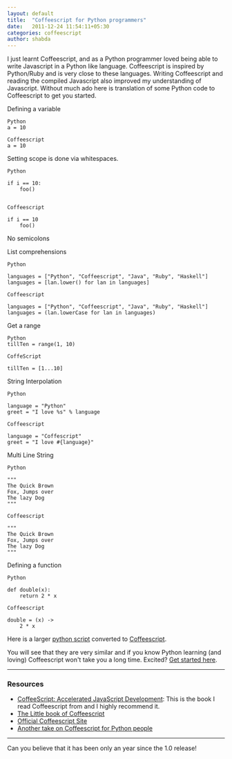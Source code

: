 ```yaml
---
layout: default
title:  "Coffeescript for Python programmers"
date:   2011-12-24 11:54:11+05:30
categories: coffeescript
author: shabda
---
```

I just learnt Coffeescript, and as a Python programmer loved being able to write Javascript in a Python like language. Coffeescript is inspired by
Python/Ruby and is very close to these languages. Writing Coffeescript and reading the compiled Javascript also improved my understanding of Javascript.
Without much ado here is translation of some Python code to Coffeescript to get you started.

Defining a variable

	Python
	a = 10

	Coffeescript
	a = 10

Setting scope is done via whitespaces.

	Python

	if i == 10:
		foo()


	Coffeescript

	if i == 10
		foo()


No semicolons

List comprehensions

	Python

	languages = ["Python", "Coffeescript", "Java", "Ruby", "Haskell"]
	languages = [lan.lower() for lan in languages]

	Coffeescript

	languages = ["Python", "Coffeescript", "Java", "Ruby", "Haskell"]
	languages = (lan.lowerCase for lan in languages)

Get a range

	Python
	tillTen = range(1, 10)

	CoffeScript

	tillTen = [1...10]

String Interpolation

	Python

	language = "Python"
	greet = "I love %s" % language

	Coffeescript

	language = "Coffescript"
	greet = "I love #{language}"


Multi Line String

	Python

	"""
	The Quick Brown
	Fox, Jumps over
	The lazy Dog
	"""

	Coffeescript

	"""
	The Quick Brown
	Fox, Jumps over
	The lazy Dog
	"""

Defining a function

	Python

	def double(x):
		return 2 * x

	Coffeescript

	double = (x) ->
		2 * x




Here is a larger [python script](https://github.com/shabda/humanhash-coffeescript/blob/master/humanhash.py) converted to [Coffeescript](https://github.com/shabda/humanhash-coffeescript/blob/master/humanhash.coffee).


You will see that they are very similar and if you know Python learning (and loving) Coffeescript won't take you a long time. Excited?
[Get started here](http://coffeescript.org/).

----

### Resources

* [CoffeeScript: Accelerated JavaScript Development](http://pragprog.com/book/tbcoffee/coffeescript): This is the book I read Coffeescript from and I highly recommend it.
* [The Little book of Coffeescript](http://arcturo.github.com/library/coffeescript/)
* [Official Coffeescript Site](Http://coffeescript.org/)
* [Another take on Coffeescript for Python people](http://blog.ssokolow.com/archives/2011/05/07/a-python-programmers-first-impression-of-coffeescript/)


-----
Can you believe that it has been only an year since the 1.0 release!


